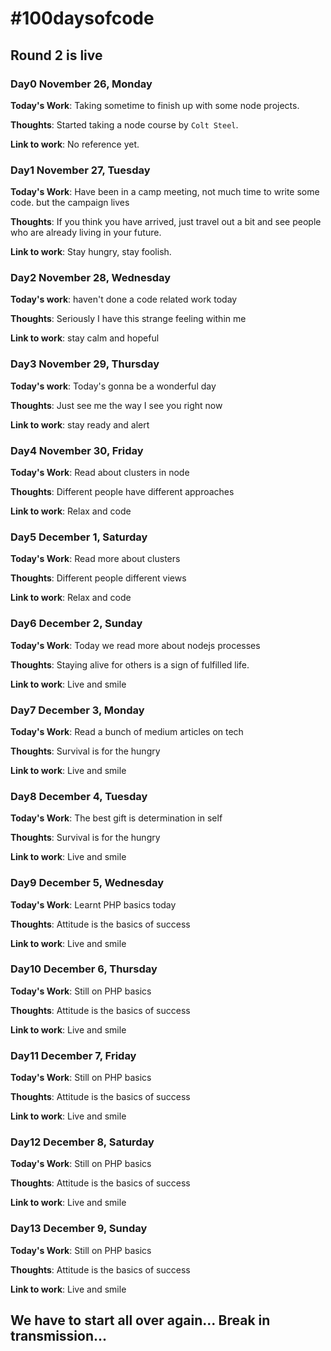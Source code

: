 # #100daysofcode

## Round 2 is live

### Day0 November 26, Monday

**Today's Work**: Taking sometime to finish up with some node projects.

**Thoughts**: Started taking a node course by `Colt Steel`.

**Link to work**: No reference yet.

### Day1 November 27, Tuesday 

**Today's Work**: Have been in a camp meeting, not much time to write some code. but the campaign lives

**Thoughts**: If you think you have arrived, just travel out a bit and see people who are already living in your future.

**Link to work**: Stay hungry, stay foolish.

### Day2 November 28, Wednesday 

**Today's work**: haven't done a code related work today

**Thoughts**: Seriously I have this strange feeling within me

**Link to  work**: stay calm and hopeful

### Day3 November 29, Thursday 

**Today's work**: Today's gonna be a wonderful day 

**Thoughts**: Just see me the way I see you right now

**Link to  work**: stay ready and alert

### Day4 November 30, Friday 

**Today's Work**: Read about clusters in node 

**Thoughts**: Different people have different approaches 

**Link to work**: Relax and code 

### Day5 December 1, Saturday 

**Today's Work**: Read more about clusters

**Thoughts**: Different people different views

**Link to work**: Relax and code 

### Day6 December 2, Sunday 

**Today's Work**: Today we read more about nodejs processes 

**Thoughts**: Staying alive for others is a sign of fulfilled life.

**Link to work**: Live and smile

### Day7 December 3, Monday  

**Today's Work**: Read a bunch of medium articles on tech 

**Thoughts**: Survival is for the hungry

**Link to work**: Live and smile

### Day8 December 4, Tuesday   

**Today's Work**: The best gift is determination in self

**Thoughts**: Survival is for the hungry

**Link to work**: Live and smile

### Day9 December 5, Wednesday   

**Today's Work**: Learnt PHP basics today

**Thoughts**: Attitude is the basics of success

**Link to work**: Live and smile

### Day10 December 6, Thursday    

**Today's Work**: Still on PHP basics

**Thoughts**: Attitude is the basics of success

**Link to work**: Live and smile

### Day11 December 7, Friday     

**Today's Work**: Still on PHP basics

**Thoughts**: Attitude is the basics of success

**Link to work**: Live and smile

### Day12 December 8, Saturday    

**Today's Work**: Still on PHP basics

**Thoughts**: Attitude is the basics of success

**Link to work**: Live and smile

### Day13 December 9, Sunday    

**Today's Work**: Still on PHP basics

**Thoughts**: Attitude is the basics of success

**Link to work**: Live and smile

## We have to start all over again... Break in transmission...
